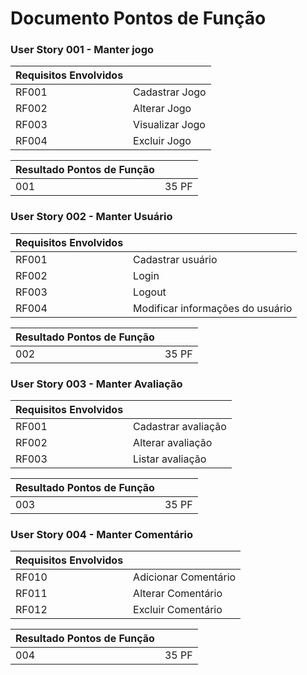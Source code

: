 # Documento Pontos de Função

### User Story 001 - Manter jogo

Requisitos Envolvidos |       |
--------------------- | -------
RF001 | Cadastrar Jogo|
RF002 | Alterar Jogo|
RF003 | Visualizar Jogo |
RF004 | Excluir Jogo  |

Resultado Pontos de Função |       |
--------------------- | -------
001 | 35 PF|


### User Story 002 - Manter Usuário

Requisitos Envolvidos |       |
--------------------- | -------
RF001 | Cadastrar usuário |
RF002 | Login  |
RF003 | Logout |
RF004 | Modificar informações do usuário |

Resultado Pontos de Função |       |
--------------------- | -------
002 | 35 PF|

### User Story 003 - Manter Avaliação

Requisitos Envolvidos |       |
--------------------- | -------
RF001 | Cadastrar avaliação |
RF002 | Alterar avaliação  |
RF003 | Listar avaliação |

Resultado Pontos de Função |       |
--------------------- | -------
003 | 35 PF|

### User Story 004 - Manter Comentário

Requisitos Envolvidos |       |
--------------------- | -------
RF010 | Adicionar Comentário|	
RF011 | Alterar Comentário|
RF012 | Excluir Comentário|

Resultado Pontos de Função |       |
--------------------- | -------
004 | 35 PF|